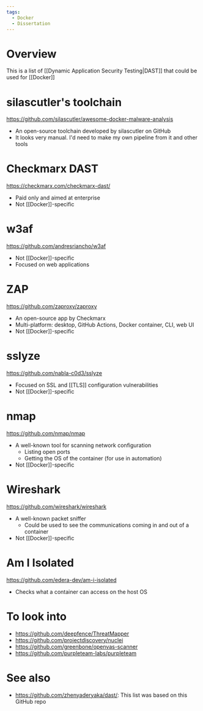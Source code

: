 ```yaml
---
tags:
  - Docker
  - Dissertation
---
```

# Overview
This is a list of [[Dynamic Application Security Testing|DAST]] that could be used for [[Docker]]

# silascutler's toolchain
https://github.com/silascutler/awesome-docker-malware-analysis

- An open-source toolchain developed by silascutler on GitHub
- It looks very manual. I'd need to make my own pipeline from it and other tools

# Checkmarx DAST
https://checkmarx.com/checkmarx-dast/

- Paid only and aimed at enterprise
- Not [[Docker]]-specific

# w3af
https://github.com/andresriancho/w3af

- Not [[Docker]]-specific
- Focused on web applications

# ZAP
https://github.com/zaproxy/zaproxy

- An open-source app by Checkmarx
- Multi-platform: desktop, GitHub Actions, Docker container, CLI, web UI
- Not [[Docker]]-specific

# sslyze
https://github.com/nabla-c0d3/sslyze

- Focused on SSL and [[TLS]] configuration vulnerabilities
- Not [[Docker]]-specific

# nmap
https://github.com/nmap/nmap

- A well-known tool for scanning network configuration
	- Listing open ports
	- Getting the OS of the container (for use in automation)
- Not [[Docker]]-specific

# Wireshark
https://github.com/wireshark/wireshark

- A well-known packet sniffer
	-  Could be used to see the communications coming in and out of a container
- Not [[Docker]]-specific

# Am I Isolated
https://github.com/edera-dev/am-i-isolated

- Checks what a container can access on the host OS

# To look into
- https://github.com/deepfence/ThreatMapper 
- https://github.com/projectdiscovery/nuclei
- https://github.com/greenbone/openvas-scanner
- https://github.com/purpleteam-labs/purpleteam

# See also
-  https://github.com/zhenyaderyaka/dast/: This list was based on this GitHub repo